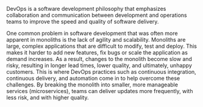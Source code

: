 DevOps is a software development philosophy that emphasizes collaboration and communication between development and operations teams to improve the speed and quality of software delivery. 

One common problem in software development that was often more apparent in monoliths is the lack of agility and scalability. Monoliths are large, complex applications that are difficult to modify, test and deploy. This makes it harder to add new features, fix bugs or scale the application as demand increases. As a result, changes to the monolith become slow and risky, resulting in longer lead times, lower quality, and ultimately, unhappy customers. This is where DevOps practices such as continuous integration, continuous delivery, and automation come in to help overcome these challenges. By breaking the monolith into smaller, more manageable services (microservices), teams can deliver updates more frequently, with less risk, and with higher quality.
